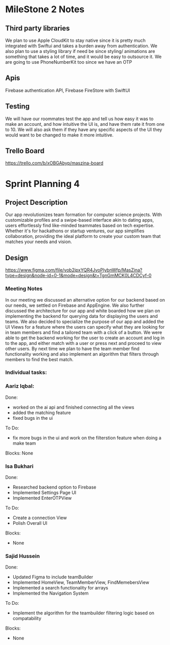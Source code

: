# MileStone 2 Notes


## Third party libraries
We plan to use Apple CloudKit to stay native since it is pretty much integrated with Swiftui and takes a burden away from authentication.
We also plan to use a styling library if need be since styling/ animations are something that takes a lot of time, and it would be easy to outsource it.
We are going to use PhoneNumberKit too since we have an OTP

## Apis
Firebase authentication API, Firebase FireStore with SwiftUI 

## Testing

We will have our roommates test the app and tell us how easy it was to make an account, and how intuitive the UI is, and have them rate it from one to 10. We will also ask them if they have any specific aspects of the UI they would want to be changed to make it more intuitive.

## Trello Board
https://trello.com/b/xOBGAbyp/maszina-board

# Sprint Planning 4

## Project Description
Our app revolutionizes team formation for computer science projects. With customizable profiles and a swipe-based interface akin to dating apps, users effortlessly find like-minded teammates based on tech expertise. Whether it's for hackathons or startup ventures, our app simplifies collaboration, providing the ideal platform to create your custom team that matches your needs and vision.

## Design
https://www.figma.com/file/yob2jpxYQR4JvoPlybnWfp/MasZina?type=design&node-id=0-1&mode=design&t=TgnGmMCK0L4CDCyf-0


### Meeting Notes
In our meeting we discussed an alternative option for our backend based on our needs, we settled on Firebase and AppEngine. We also further discussed the architecture for our app and white boarded how we plan on implementing the backend for querying data for displaying the users and teams. We also decided to specialize the purpose of our app and added the UI Views for a feature where the users can specify what they are looking for in team members and find a tailored team with a click of a button. We were able to get the backend working for the user to create an account and log in to the app, and either match with a user or press next and proceed to view other users. By next time we plan to have the team member find functionality working and also implement an algorithm that filters through members to find the best match.


### Individual tasks:

### Aariz Iqbal:
Done:
- worked on the ai api and finished connecting all the views
- added the matching feature
- fixed bugs in the ui

To Do:
- fix more bugs in the ui and work on the filterstion feature when doing a make team


Blocks:
None

### Isa Bukhari
Done:
- Researched backend option to Firebase
- Implemented Settings Page UI
- Implemented EnterOTPView

To Do:
- Create a connection View
- Polish Overall UI


Blocks:
- None

### Sajid Hussein
Done:
- Updated Figma to include teamBuilder
- Implemented HomeView, TeamMemberView, FindMemebersView
- Implemented a search functionality for arrays
- Implemented the Navigation System

To Do:
- Implement the algorithm for the teambuilder filtering logic based on compatability 

Blocks:
- None




